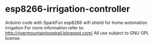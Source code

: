 # esp8266-irrigation-controller
Arduino code with SparkFun esp8266 wifi shield for home automation irrigation
For more information refer to: http://rivermountainlooptrail.blogspot.com/
All use subject to GNU GPL license. 
